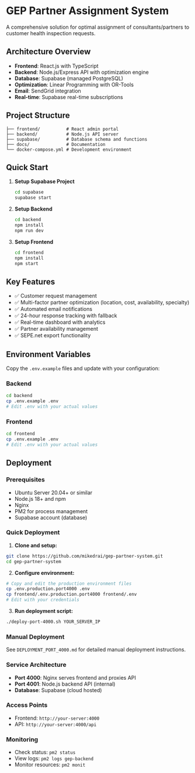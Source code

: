 # GEP Partner Assignment System

A comprehensive solution for optimal assignment of consultants/partners to customer health inspection requests.

## Architecture Overview

- **Frontend**: React.js with TypeScript
- **Backend**: Node.js/Express API with optimization engine
- **Database**: Supabase (managed PostgreSQL)
- **Optimization**: Linear Programming with OR-Tools
- **Email**: SendGrid integration
- **Real-time**: Supabase real-time subscriptions

## Project Structure

```
├── frontend/          # React admin portal
├── backend/           # Node.js API server
├── supabase/          # Database schema and functions
├── docs/              # Documentation
└── docker-compose.yml # Development environment
```

## Quick Start

1. **Setup Supabase Project**
   ```bash
   cd supabase
   supabase start
   ```

2. **Setup Backend**
   ```bash
   cd backend
   npm install
   npm run dev
   ```

3. **Setup Frontend**
   ```bash
   cd frontend
   npm install
   npm start
   ```

## Key Features

- ✅ Customer request management
- ✅ Multi-factor partner optimization (location, cost, availability, specialty)
- ✅ Automated email notifications
- ✅ 24-hour response tracking with fallback
- ✅ Real-time dashboard with analytics
- ✅ Partner availability management
- ✅ SEPE.net export functionality

## Environment Variables

Copy the `.env.example` files and update with your configuration:

### Backend
```bash
cd backend
cp .env.example .env
# Edit .env with your actual values
```

### Frontend
```bash
cd frontend
cp .env.example .env
# Edit .env with your actual values
```

## Deployment

### Prerequisites
- Ubuntu Server 20.04+ or similar
- Node.js 18+ and npm
- Nginx
- PM2 for process management
- Supabase account (database)

### Quick Deployment

1. **Clone and setup:**
```bash
git clone https://github.com/mikedrai/gep-partner-system.git
cd gep-partner-system
```

2. **Configure environment:**
```bash
# Copy and edit the production environment files
cp .env.production.port4000 .env
cp frontend/.env.production.port4000 frontend/.env
# Edit with your credentials
```

3. **Run deployment script:**
```bash
./deploy-port-4000.sh YOUR_SERVER_IP
```

### Manual Deployment

See `DEPLOYMENT_PORT_4000.md` for detailed manual deployment instructions.

### Service Architecture

- **Port 4000**: Nginx serves frontend and proxies API
- **Port 4001**: Node.js backend API (internal)
- **Database**: Supabase (cloud hosted)

### Access Points

- Frontend: `http://your-server:4000`
- API: `http://your-server:4000/api`

### Monitoring

- Check status: `pm2 status`
- View logs: `pm2 logs gep-backend`
- Monitor resources: `pm2 monit`